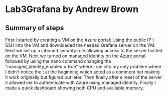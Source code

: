 # Lab3Grafana by Andrew Brown

## Summary of steps
First I started by creating a VM on the Azure portal; Using the public IP I SSH into the VM and downloaded the needed Grafana server on the VM. Next we set up a inbound security rule allowing access to the server hosted on the VM. Next we turned on managed identity on the Azure portal followed by using the nano command changing the "managed_identity_enabled = true" where I ran into my only problem where I didn't notice the ; at the beginning which acted as a comment not making it work originally but figured out later. Then finally after a reset of the server it allowed me to authenticate with Azure using managed identity. Finally I made a quick dashboard showing both CPU and available memory.
